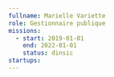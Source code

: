 ```yaml
---
fullname: Marielle Variette
role: Gestionnaire publique
missions:
  - start: 2019-01-01
    end: 2022-01-01
    status: dinsic
startups:
---
```

